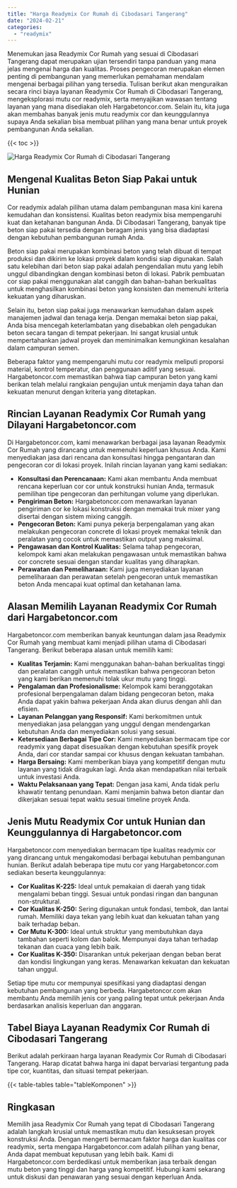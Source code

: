 ```yaml
---
title: "Harga Readymix Cor Rumah di Cibodasari Tangerang"
date: "2024-02-21"
categories: 
  - "readymix"
---
```



Menemukan jasa Readymix Cor Rumah yang sesuai di Cibodasari Tangerang dapat merupakan ujian tersendiri tanpa panduan yang mana jelas mengenai harga dan kualitas. Proses pengecoran merupakan elemen penting di pembangunan yang memerlukan pemahaman mendalam mengenai berbagai pilihan yang tersedia. Tulisan berikut akan menguraikan secara rinci biaya layanan Readymix Cor Rumah di Cibodasari Tangerang, mengeksplorasi mutu cor readymix, serta menyajikan wawasan tentang layanan yang mana disediakan oleh Hargabetoncor.com. Selain itu, kita juga akan membahas banyak jenis mutu readymix cor dan keunggulannya supaya Anda sekalian bisa membuat pilihan yang mana benar untuk proyek pembangunan Anda sekalian.

{{< toc >}}

![Harga Readymix Cor Rumah di Cibodasari Tangerang](https://hargareadymixid.github.io/hbc/readymix-hbc%20(35).png)

## Mengenal Kualitas Beton Siap Pakai untuk Hunian

Cor readymix adalah pilihan utama dalam pembangunan masa kini karena kemudahan dan konsistensi. Kualitas beton readymix bisa mempengaruhi kuat dan ketahanan bangunan Anda. Di Cibodasari Tangerang, banyak tipe beton siap pakai tersedia dengan beragam jenis yang bisa diadaptasi dengan kebutuhan pembangunan rumah Anda.

Beton siap pakai merupakan kombinasi beton yang telah dibuat di tempat produksi dan dikirim ke lokasi proyek dalam kondisi siap digunakan. Salah satu kelebihan dari beton siap pakai adalah pengendalian mutu yang lebih unggul dibandingkan dengan kombinasi beton di lokasi. Pabrik pembuatan cor siap pakai menggunakan alat canggih dan bahan-bahan berkualitas untuk menghasilkan kombinasi beton yang konsisten dan memenuhi kriteria kekuatan yang diharuskan.

Selain itu, beton siap pakai juga menawarkan kemudahan dalam aspek manajemen jadwal dan tenaga kerja. Dengan memakai beton siap pakai, Anda bisa mencegah keterlambatan yang disebabkan oleh pengadukan beton secara tangan di tempat pekerjaan. Ini sangat krusial untuk mempertahankan jadwal proyek dan meminimalkan kemungkinan kesalahan dalam campuran semen.

Beberapa faktor yang mempengaruhi mutu cor readymix meliputi proporsi material, kontrol temperatur, dan penggunaan aditif yang sesuai. Hargabetoncor.com memastikan bahwa tiap campuran beton yang kami berikan telah melalui rangkaian pengujian untuk menjamin daya tahan dan kekuatan menurut dengan kriteria yang ditetapkan.

## Rincian Layanan Readymix Cor Rumah yang Dilayani Hargabetoncor.com

Di Hargabetoncor.com, kami menawarkan berbagai jasa layanan Readymix Cor Rumah yang dirancang untuk memenuhi keperluan khusus Anda. Kami menyediakan jasa dari rencana dan konsultasi hingga pengantaran dan pengecoran cor di lokasi proyek. Inilah rincian layanan yang kami sediakan:

- **Konsultasi dan Perencanaan:** Kami akan membantu Anda membuat rencana keperluan cor cor untuk konstruksi hunian Anda, termasuk pemilihan tipe pengecoran dan perhitungan volume yang diperlukan.
- **Pengiriman Beton:** Hargabetoncor.com menawarkan layanan pengiriman cor ke lokasi konstruksi dengan memakai truk mixer yang disertai dengan sistem mixing canggih.
- **Pengecoran Beton:** Kami punya pekerja berpengalaman yang akan melakukan pengecoran concrete di lokasi proyek memakai teknik dan peralatan yang cocok untuk memastikan output yang maksimal.
- **Pengawasan dan Kontrol Kualitas:** Selama tahap pengecoran, kelompok kami akan melakukan pengawasan untuk memastikan bahwa cor concrete sesuai dengan standar kualitas yang diharapkan.
- **Perawatan dan Pemeliharaan:** Kami juga menyediakan layanan pemeliharaan dan perawatan setelah pengecoran untuk memastikan beton Anda mencapai kuat optimal dan ketahanan lama.

## Alasan Memilih Layanan Readymix Cor Rumah dari Hargabetoncor.com

Hargabetoncor.com memberikan banyak keuntungan dalam jasa Readymix Cor Rumah yang membuat kami menjadi pilihan utama di Cibodasari Tangerang. Berikut beberapa alasan untuk memilih kami:

- **Kualitas Terjamin:** Kami menggunakan bahan-bahan berkualitas tinggi dan peralatan canggih untuk memastikan bahwa pengecoran beton yang kami berikan memenuhi tolak ukur mutu yang tinggi.
- **Pengalaman dan Profesionalisme:** Kelompok kami beranggotakan profesional berpengalaman dalam bidang pengecoran beton, maka Anda dapat yakin bahwa pekerjaan Anda akan diurus dengan ahli dan efisien.
- **Layanan Pelanggan yang Responsif:** Kami berkomitmen untuk menyediakan jasa pelanggan yang unggul dengan mendengarkan kebutuhan Anda dan menyediakan solusi yang sesuai.
- **Ketersediaan Berbagai Tipe Cor:** Kami menyediakan bermacam tipe cor readymix yang dapat disesuaikan dengan kebutuhan spesifik proyek Anda, dari cor standar sampai cor khusus dengan kekuatan tambahan.
- **Harga Bersaing:** Kami memberikan biaya yang kompetitif dengan mutu layanan yang tidak diragukan lagi. Anda akan mendapatkan nilai terbaik untuk investasi Anda.
- **Waktu Pelaksanaan yang Tepat:** Dengan jasa kami, Anda tidak perlu khawatir tentang penundaan. Kami menjamin bahwa beton diantar dan dikerjakan sesuai tepat waktu sesuai timeline proyek Anda.

## Jenis Mutu Readymix Cor untuk Hunian dan Keunggulannya di Hargabetoncor.com

Hargabetoncor.com menyediakan bermacam tipe kualitas readymix cor yang dirancang untuk mengakomodasi berbagai kebutuhan pembangunan hunian. Berikut adalah beberapa tipe mutu cor yang Hargabetoncor.com sediakan beserta keunggulannya:

- **Cor Kualitas K-225:** Ideal untuk pemakaian di daerah yang tidak mengalami beban tinggi. Sesuai untuk pondasi ringan dan bangunan non-struktural.
- **Cor Kualitas K-250:** Sering digunakan untuk fondasi, tembok, dan lantai rumah. Memiliki daya tekan yang lebih kuat dan kekuatan tahan yang baik terhadap beban.
- **Cor Mutu K-300:** Ideal untuk struktur yang membutuhkan daya tambahan seperti kolom dan balok. Mempunyai daya tahan terhadap tekanan dan cuaca yang lebih baik.
- **Cor Kualitas K-350:** Disarankan untuk pekerjaan dengan beban berat dan kondisi lingkungan yang keras. Menawarkan kekuatan dan kekuatan tahan unggul.

Setiap tipe mutu cor mempunyai spesifikasi yang diadaptasi dengan kebutuhan pembangunan yang berbeda. Hargabetoncor.com akan membantu Anda memilih jenis cor yang paling tepat untuk pekerjaan Anda berdasarkan analisis keperluan dan anggaran.

## Tabel Biaya Layanan Readymix Cor Rumah di Cibodasari Tangerang

Berikut adalah perkiraan harga layanan Readymix Cor Rumah di Cibodasari Tangerang. Harap dicatat bahwa harga ini dapat bervariasi tergantung pada tipe cor, kuantitas, dan situasi tempat pekerjaan.

{{< table-tables table="tableKomponen" >}}

## Ringkasan

Memilih jasa Readymix Cor Rumah yang tepat di Cibodasari Tangerang adalah langkah krusial untuk memastikan mutu dan kesuksesan proyek konstruksi Anda. Dengan mengerti bermacam faktor harga dan kualitas cor readymix, serta mengapa Hargabetoncor.com adalah pilihan yang benar, Anda dapat membuat keputusan yang lebih baik. Kami di Hargabetoncor.com berdedikasi untuk memberikan jasa terbaik dengan mutu beton yang tinggi dan harga yang kompetitif. Hubungi kami sekarang untuk diskusi dan penawaran yang sesuai dengan keperluan Anda.
